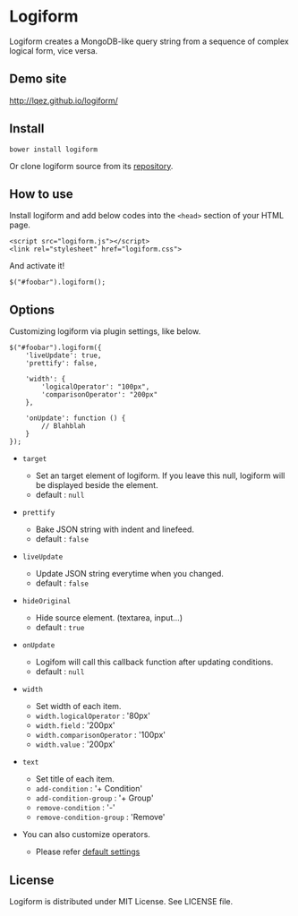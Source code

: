 Logiform
========

Logiform creates a MongoDB-like query string from a sequence of complex logical form, vice versa.


Demo site
---------

<http://lqez.github.io/logiform/>


Install
-------

    bower install logiform

Or clone logiform source from its [repository](https://github.com/lqez/logiform).

How to use
----------

Install logiform and add below codes into the `<head>` section of your HTML page.

    <script src="logiform.js"></script> 
    <link rel="stylesheet" href="logiform.css">

And activate it!

    $("#foobar").logiform();


Options
-------

Customizing logiform via plugin settings, like below.

    $("#foobar").logiform({
        'liveUpdate': true,
        'prettify': false,

        'width': {
            'logicalOperator': "100px",
            'comparisonOperator': "200px"
        },

        'onUpdate': function () {
            // Blahblah
        }
    });


 - `target`
    - Set an target element of logiform. If you leave this null, logiform will be displayed beside the element.
    - default : `null` 

 - `prettify`
    - Bake JSON string with indent and linefeed.
    - default : `false`

 - `liveUpdate`
    - Update JSON string everytime when you changed.
    - default : `false`

 - `hideOriginal`
    - Hide source element. (textarea, input...)
    - default : `true`

 - `onUpdate` 
    - Logifom will call this callback function after updating conditions.
    - default : `null`

 - `width`
    - Set width of each item.
    - `width.logicalOperator` : '80px'
    - `width.field` : '200px'
    - `width.comparisonOperator` : '100px'
    - `width.value` : '200px'

 - `text`
    - Set title of each item.
    - `add-condition` : '+ Condition'
    - `add-condition-group` : '+ Group'
    - `remove-condition` : '-'
    - `remove-condition-group` : 'Remove'

 - You can also customize operators.
    - Please refer [default settings](https://github.com/lqez/logiform/blob/master/logiform.js#L26)



License
-------
Logiform is distributed under MIT License. See LICENSE file.
